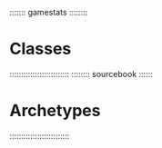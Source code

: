 ::::::: gamestats ::::::::
# Classes
::::::::::::::::::::::::::
:::::::: sourcebook ::::::
# Archetypes
::::::::::::::::::::::::::
